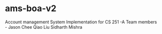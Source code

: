# ams-boa-v2

Account management System Implementation for CS 251 -A
Team members -
Jason Chee
Qiao Liu
Sidharth Mishra
